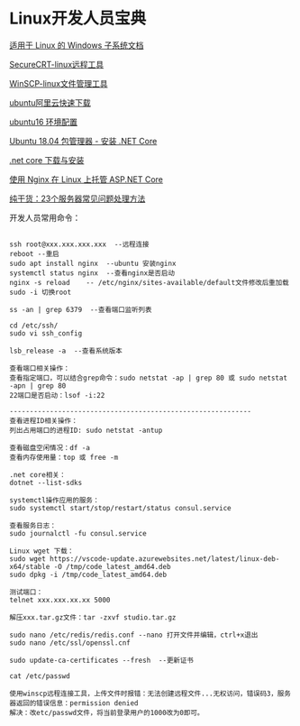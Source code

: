 # Linux开发人员宝典

[适用于 Linux 的 Windows 子系统文档](https://docs.microsoft.com/zh-cn/windows/wsl/)

[SecureCRT-linux远程工具](https://www.vandyke.com/cgi-bin/releases.php?product=securecrt)

[WinSCP-linux文件管理工具](https://winscp.net/eng/download.php)

[ubuntu阿里云快速下载](http://mirrors.aliyun.com/ubuntu-releases/18.04/)

[ubuntu16 环境配置](https://cloud.tencent.com/developer/article/1342775)

[Ubuntu 18.04 包管理器 - 安装 .NET Core](https://docs.microsoft.com/zh-cn/dotnet/core/install/linux-package-manager-ubuntu-1804)

[.net core 下载与安装](https://dotnet.microsoft.com/download)

[使用 Nginx 在 Linux 上托管 ASP.NET Core](https://docs.microsoft.com/zh-cn/aspnet/core/host-and-deploy/linux-nginx?view=aspnetcore-3.1)

[纯干货：23个服务器常见问题处理方法](https://baijiahao.baidu.com/s?id=1665926621488582098&wfr=spider&for=pc)

开发人员常用命令：
```

ssh root@xxx.xxx.xxx.xxx  --远程连接
reboot --重启
sudo apt install nginx  --ubuntu 安装nginx
systemctl status nginx  --查看nginx是否启动
nginx -s reload    -- /etc/nginx/sites-available/default文件修改后重加载
sudo -i 切换root

ss -an | grep 6379  --查看端口监听列表

cd /etc/ssh/
sudo vi ssh_config

lsb_release -a  --查看系统版本

查看端口相关操作：
查看指定端口，可以结合grep命令：sudo netstat -ap | grep 80 或 sudo netstat -apn | grep 80
22端口是否启动：lsof -i:22

------------------------------------------------------------
查看进程ID相关操作：
列出占用端口的进程ID: sudo netstat -antup 

查看磁盘空闲情况：df -a
查看内存使用量：top 或 free -m

.net core相关：
dotnet --list-sdks

systemctl操作应用的服务：
sudo systemctl start/stop/restart/status consul.service

查看服务日志：
sudo journalctl -fu consul.service

Linux wget 下载：
sudo wget https://vscode-update.azurewebsites.net/latest/linux-deb-x64/stable -O /tmp/code_latest_amd64.deb
sudo dpkg -i /tmp/code_latest_amd64.deb

测试端口：
telnet xxx.xxx.xx.xx 5000 

解压xxx.tar.gz文件：tar -zxvf studio.tar.gz

sudo nano /etc/redis/redis.conf --nano 打开文件并编辑，ctrl+x退出 
sudo nano /etc/ssl/openssl.cnf

sudo update-ca-certificates --fresh  --更新证书

cat /etc/passwd

使用winscp远程连接工具，上传文件时报错：无法创建远程文件...无权访问，错误码3，服务器返回的错误信息：permission denied
解决：改etc/passwd文件，将当前登录用户的1000改为0即可。


```
